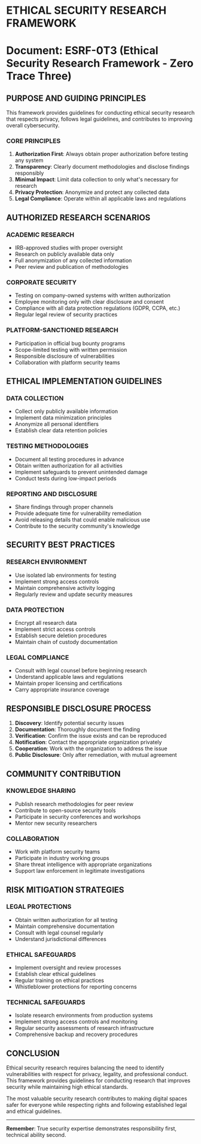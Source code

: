 # ETHICAL SECURITY RESEARCH FRAMEWORK
# Document: ESRF-0T3 (Ethical Security Research Framework - Zero Trace Three)

## PURPOSE AND GUIDING PRINCIPLES

This framework provides guidelines for conducting ethical security research that respects privacy, follows legal guidelines, and contributes to improving overall cybersecurity.

### CORE PRINCIPLES
1. **Authorization First**: Always obtain proper authorization before testing any system
2. **Transparency**: Clearly document methodologies and disclose findings responsibly
3. **Minimal Impact**: Limit data collection to only what's necessary for research
4. **Privacy Protection**: Anonymize and protect any collected data
5. **Legal Compliance**: Operate within all applicable laws and regulations

## AUTHORIZED RESEARCH SCENARIOS

### ACADEMIC RESEARCH
- IRB-approved studies with proper oversight
- Research on publicly available data only
- Full anonymization of any collected information
- Peer review and publication of methodologies

### CORPORATE SECURITY
- Testing on company-owned systems with written authorization
- Employee monitoring only with clear disclosure and consent
- Compliance with all data protection regulations (GDPR, CCPA, etc.)
- Regular legal review of security practices

### PLATFORM-SANCTIONED RESEARCH
- Participation in official bug bounty programs
- Scope-limited testing with written permission
- Responsible disclosure of vulnerabilities
- Collaboration with platform security teams

## ETHICAL IMPLEMENTATION GUIDELINES

### DATA COLLECTION
- Collect only publicly available information
- Implement data minimization principles
- Anonymize all personal identifiers
- Establish clear data retention policies

### TESTING METHODOLOGIES
- Document all testing procedures in advance
- Obtain written authorization for all activities
- Implement safeguards to prevent unintended damage
- Conduct tests during low-impact periods

### REPORTING AND DISCLOSURE
- Share findings through proper channels
- Provide adequate time for vulnerability remediation
- Avoid releasing details that could enable malicious use
- Contribute to the security community's knowledge

## SECURITY BEST PRACTICES

### RESEARCH ENVIRONMENT
- Use isolated lab environments for testing
- Implement strong access controls
- Maintain comprehensive activity logging
- Regularly review and update security measures

### DATA PROTECTION
- Encrypt all research data
- Implement strict access controls
- Establish secure deletion procedures
- Maintain chain of custody documentation

### LEGAL COMPLIANCE
- Consult with legal counsel before beginning research
- Understand applicable laws and regulations
- Maintain proper licensing and certifications
- Carry appropriate insurance coverage

## RESPONSIBLE DISCLOSURE PROCESS

1. **Discovery**: Identify potential security issues
2. **Documentation**: Thoroughly document the finding
3. **Verification**: Confirm the issue exists and can be reproduced
4. **Notification**: Contact the appropriate organization privately
5. **Cooperation**: Work with the organization to address the issue
6. **Public Disclosure**: Only after remediation, with mutual agreement

## COMMUNITY CONTRIBUTION

### KNOWLEDGE SHARING
- Publish research methodologies for peer review
- Contribute to open-source security tools
- Participate in security conferences and workshops
- Mentor new security researchers

### COLLABORATION
- Work with platform security teams
- Participate in industry working groups
- Share threat intelligence with appropriate organizations
- Support law enforcement in legitimate investigations

## RISK MITIGATION STRATEGIES

### LEGAL PROTECTIONS
- Obtain written authorization for all testing
- Maintain comprehensive documentation
- Consult with legal counsel regularly
- Understand jurisdictional differences

### ETHICAL SAFEGUARDS
- Implement oversight and review processes
- Establish clear ethical guidelines
- Regular training on ethical practices
- Whistleblower protections for reporting concerns

### TECHNICAL SAFEGUARDS
- Isolate research environments from production systems
- Implement strong access controls and monitoring
- Regular security assessments of research infrastructure
- Comprehensive backup and recovery procedures

## CONCLUSION

Ethical security research requires balancing the need to identify vulnerabilities with respect for privacy, legality, and professional conduct. This framework provides guidelines for conducting research that improves security while maintaining high ethical standards.

The most valuable security research contributes to making digital spaces safer for everyone while respecting rights and following established legal and ethical guidelines.

---
**Remember**: True security expertise demonstrates responsibility first, technical ability second.
